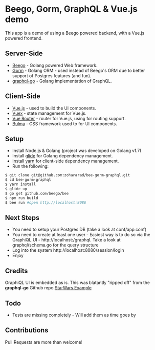 # Beego, Gorm, GraphQL & Vue.js demo

This app is a demo of using a Beego powered backend, with a Vue.js powered frontend.

## Server-Side

* [Beego](https://beego.me/) - Golang powered Web framework.
* [Gorm](http://jinzhu.me/gorm) - Golang ORM - used instead of Beego's ORM due to better support of Postgres features (and fun).
* [graphql-go](https://github.com/neelance/graphql-go) - Golang implementation of GraphQL.

## Client-Side

* [Vue.js](http://vuejs.org/) - used to build the UI components.
* [Vuex](http://vuex.vuejs.org/) - state management for Vue.js.
* [Vue Router](http://router.vuejs.org/) - router for Vue.js, using for routing support.
* [Bulma](http://bulma.io/) - CSS framework used to for UI components.

## Setup

* Install Node.js & Golang (project was developed on Golang v1.7)
* Install [glide](https://glide.sh/) for Golang dependency management.
* Install [yarn](https://yarnpkg.com/) for client-side dependency management.
* Run the following:

```bash
$ git clone git@github.com:zohararad/bee-gorm-graphql.git
$ cd bee-gorm-graphql
$ yarn install
$ glide up
$ go get github.com/beego/bee
$ npm run build
$ bee run #open http://localhost:8080
```

## Next Steps

* You need to setup your Postgres DB (take a look at conf/app.conf)
* You need to create at least one user - Easiest way is to do so via the GraphiQL UI - http://localhost:/graphql. Take a look at graphql/schema.go for the query structure
* Log into the system http://localhost:8080/session/login
* Enjoy

## Credits

GraphiQL UI is embedded as is. This was blatantly "ripped off" from the **graphql-go** Github repo [StarWars Example](https://github.com/neelance/graphql-go/blob/master/example/starwars/server/server.go)

## Todo

* Tests are missing completely - Will add them as time goes by

## Contributions

Pull Requests are more than welcome!